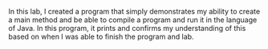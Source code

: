 In this lab, I created a program that simply demonstrates my ability to create a main method and be able to compile a program and run it in the language of Java. In this program, it prints and confirms my understanding of this based on when I was able to finish the program and lab.
